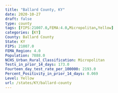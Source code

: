 ```yaml
---
title: "Ballard County, KY"
date: 2020-10-27
draft: false
type: county
tags: [FIPS:21007.0,FEMA:4.0,Micropolitan,Yellow]
categories: [KY]
County: Ballard County
State: KY
FIPS: 21007.0
FEMA_Region: 4.0
Population: 7888.0
NCHS_Urban_Rural_Classification: Micropolitan
Tests_in_prior_14_days: 173.0
Fourteen_day_test_rate_per_100000: 2193.0
Percent_Positivity_in_prior_14_days: 0.069
Level: Yellow
url: /states/KY/ballard-county
---
```



